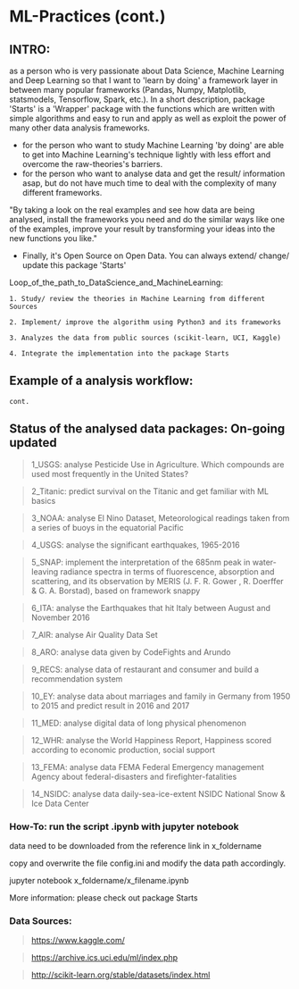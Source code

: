 # ML-Practices (cont.)

## INTRO: 

as a person who is very passionate about Data Science, Machine Learning and Deep Learning so that I want to 'learn by doing' a framework layer in between many popular frameworks (Pandas, Numpy, Matplotlib, statsmodels, Tensorflow, Spark, etc.). 
In a short description, package 'Starts' is a 'Wrapper' package with the functions which are written with simple algorithms and easy to run and apply as well as exploit the power of many other data analysis frameworks. 
 
- for the person who want to study Machine Learning 'by doing' are able to get into Machine Learning's technique lightly with less effort and overcome the raw-theories's barriers.
- for the person who want to analyse data and get the result/ information asap, but do not have much time to deal with the complexity of many different frameworks. 

"By taking a look on the real examples and see how data are being analysed, install the frameworks you need and do the similar ways like one of the examples, improve your result by transforming your ideas into the new functions you like."

- Finally, it's Open Source on Open Data. You can always extend/ change/ update this package 'Starts'

Loop_of_the_path_to_DataScience_and_MachineLearning:

	1. Study/ review the theories in Machine Learning from different Sources

	2. Implement/ improve the algorithm using Python3 and its frameworks 

	3. Analyzes the data from public sources (scikit-learn, UCI, Kaggle)

	4. Integrate the implementation into the package Starts

## Example of a analysis workflow: 
	cont.

## Status of the analysed data packages: On-going updated

> 1_USGS: analyse Pesticide Use in Agriculture. Which compounds are used most frequently in the United States?

> 2_Titanic: predict survival on the Titanic and get familiar with ML basics

> 3_NOAA: analyse El Nino Dataset, Meteorological readings taken from a series of buoys in the equatorial Pacific

> 4_USGS: analyse the significant earthquakes, 1965-2016

> 5_SNAP: implement the interpretation of the 685nm peak in water-leaving radiance spectra in terms of fluorescence, absorption and scattering, and its observation by MERIS (J. F. R. Gower , R. Doerffer & G. A. Borstad), based on framework snappy

> 6_ITA: analyse the Earthquakes that hit Italy between August and November 2016

> 7_AIR: analyse Air Quality Data Set

> 8_ARO: analyse data given by CodeFights and Arundo

> 9_RECS: analyse data of restaurant and consumer and build a recommendation system

> 10_EY: analyse data about marriages and family in Germany from 1950 to 2015 and predict result in 2016 and 2017

> 11_MED: analyse digital data of long physical phenomenon

> 12_WHR: analyse the World Happiness Report, Happiness scored according to economic production, social support

> 13_FEMA: analyse data FEMA Federal Emergency management Agency about federal-disasters and firefighter-fatalities 

> 14_NSIDC: analyse data daily-sea-ice-extent NSIDC National Snow & Ice Data Center


### How-To: run the script .ipynb with jupyter notebook
data need to be downloaded from the reference link in x_foldername 

copy and overwrite the file config.ini and modify the data path accordingly.

jupyter notebook x_foldername/x_filename.ipynb

More information: please check out package Starts


### Data Sources:
> https://www.kaggle.com/

> https://archive.ics.uci.edu/ml/index.php

> http://scikit-learn.org/stable/datasets/index.html
